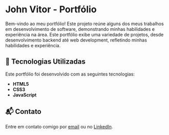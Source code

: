 # John Vitor - Portfólio

Bem-vindo ao meu portfólio! Este projeto reúne alguns dos meus trabalhos em desenvolvimento de software, demonstrando minhas habilidades e experiência na área. Este portfólio exibe uma variedade de projetos, desde desenvolvimento backend até web development, refletindo minhas habilidades e experiência.

## 🚀 Tecnologias Utilizadas

Este portfólio foi desenvolvido com as seguintes tecnologias:

- **HTML5**
- **CSS3**
- **JavaScript**

## 📬 Contato
Entre em contato comigo por [email](mailto:primaryjotavee@gmail.com) ou no [LinkedIn](https://www.linkedin.com/in/johnvitoralves/).

